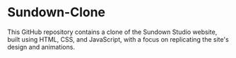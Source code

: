 # Sundown-Clone

This GitHub repository contains a clone of the Sundown Studio website, built using HTML, CSS, and JavaScript, with a focus on replicating the site's design and animations.
